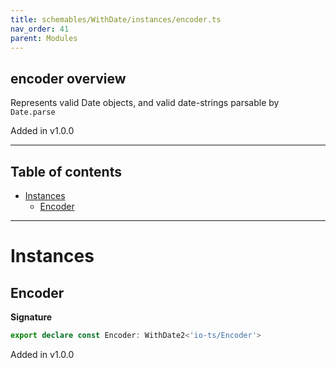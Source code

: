```yaml
---
title: schemables/WithDate/instances/encoder.ts
nav_order: 41
parent: Modules
---
```


## encoder overview

Represents valid Date objects, and valid date-strings parsable by `Date.parse`

Added in v1.0.0

---

<h2 class="text-delta">Table of contents</h2>

- [Instances](#instances)
  - [Encoder](#encoder)

---

# Instances

## Encoder

**Signature**

```ts
export declare const Encoder: WithDate2<'io-ts/Encoder'>
```

Added in v1.0.0
